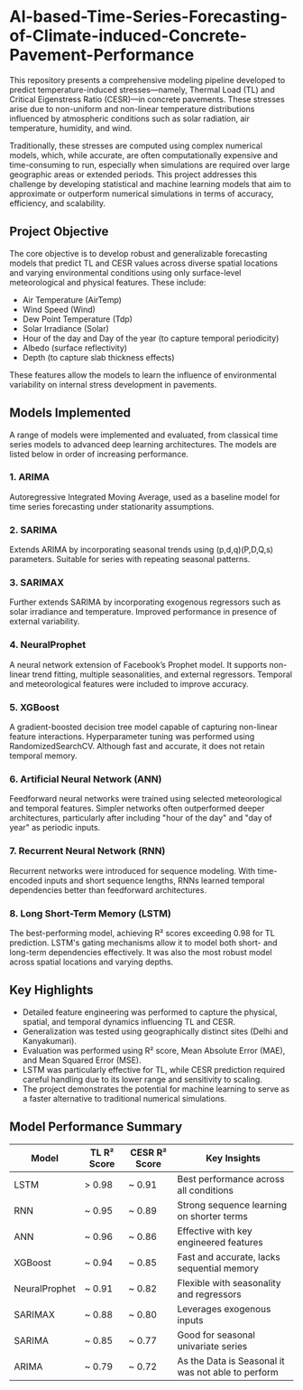 # AI-based-Time-Series-Forecasting-of-Climate-induced-Concrete-Pavement-Performance

This repository presents a comprehensive modeling pipeline developed to predict temperature-induced stresses—namely, Thermal Load (TL) and Critical Eigenstress Ratio (CESR)—in concrete pavements. These stresses arise due to non-uniform and non-linear temperature distributions influenced by atmospheric conditions such as solar radiation, air temperature, humidity, and wind.

Traditionally, these stresses are computed using complex numerical models, which, while accurate, are often computationally expensive and time-consuming to run, especially when simulations are required over large geographic areas or extended periods. This project addresses this challenge by developing statistical and machine learning models that aim to approximate or outperform numerical simulations in terms of accuracy, efficiency, and scalability.

## Project Objective

The core objective is to develop robust and generalizable forecasting models that predict TL and CESR values across diverse spatial locations and varying environmental conditions using only surface-level meteorological and physical features. These include:

- Air Temperature (AirTemp)
- Wind Speed (Wind)
- Dew Point Temperature (Tdp)
- Solar Irradiance (Solar)
- Hour of the day and Day of the year (to capture temporal periodicity)
- Albedo (surface reflectivity)
- Depth (to capture slab thickness effects)

These features allow the models to learn the influence of environmental variability on internal stress development in pavements.

## Models Implemented

A range of models were implemented and evaluated, from classical time series models to advanced deep learning architectures. The models are listed below in order of increasing performance.

### 1. ARIMA

Autoregressive Integrated Moving Average, used as a baseline model for time series forecasting under stationarity assumptions.

### 2. SARIMA

Extends ARIMA by incorporating seasonal trends using (p,d,q)(P,D,Q,s) parameters. Suitable for series with repeating seasonal patterns.

### 3. SARIMAX

Further extends SARIMA by incorporating exogenous regressors such as solar irradiance and temperature. Improved performance in presence of external variability.

### 4. NeuralProphet

A neural network extension of Facebook’s Prophet model. It supports non-linear trend fitting, multiple seasonalities, and external regressors. Temporal and meteorological features were included to improve accuracy.

### 5. XGBoost

A gradient-boosted decision tree model capable of capturing non-linear feature interactions. Hyperparameter tuning was performed using RandomizedSearchCV. Although fast and accurate, it does not retain temporal memory.

### 6. Artificial Neural Network (ANN)

Feedforward neural networks were trained using selected meteorological and temporal features. Simpler networks often outperformed deeper architectures, particularly after including "hour of the day" and "day of year" as periodic inputs.

### 7. Recurrent Neural Network (RNN)

Recurrent networks were introduced for sequence modeling. With time-encoded inputs and short sequence lengths, RNNs learned temporal dependencies better than feedforward architectures.

### 8. Long Short-Term Memory (LSTM)

The best-performing model, achieving R² scores exceeding 0.98 for TL prediction. LSTM's gating mechanisms allow it to model both short- and long-term dependencies effectively. It was also the most robust model across spatial locations and varying depths.

## Key Highlights

- Detailed feature engineering was performed to capture the physical, spatial, and temporal dynamics influencing TL and CESR.
- Generalization was tested using geographically distinct sites (Delhi and Kanyakumari).
- Evaluation was performed using R² score, Mean Absolute Error (MAE), and Mean Squared Error (MSE).
- LSTM was particularly effective for TL, while CESR prediction required careful handling due to its lower range and sensitivity to scaling.
- The project demonstrates the potential for machine learning to serve as a faster alternative to traditional numerical simulations.


## Model Performance Summary

| Model         | TL R² Score | CESR R² Score | Key Insights                             |
|---------------|-------------|----------------|-------------------------------------------|
| LSTM          | > 0.98      | ~ 0.91         | Best performance across all conditions    |
| RNN           | ~ 0.95      | ~ 0.89         | Strong sequence learning on shorter terms |
| ANN           | ~ 0.96      | ~ 0.86         | Effective with key engineered features    |
| XGBoost       | ~ 0.94      | ~ 0.85         | Fast and accurate, lacks sequential memory|
| NeuralProphet | ~ 0.91      | ~ 0.82         | Flexible with seasonality and regressors  |
| SARIMAX       | ~ 0.88      | ~ 0.80         | Leverages exogenous inputs                |
| SARIMA        | ~ 0.85      | ~ 0.77         | Good for seasonal univariate series       |
| ARIMA         | ~ 0.79      | ~ 0.72         |As the Data is Seasonal it was not able to perform                     |


